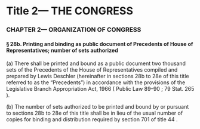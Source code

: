 
# Title 2— THE CONGRESS
### CHAPTER 2— ORGANIZATION OF CONGRESS
#### § 28b. Printing and binding as public document of Precedents of House of Representatives; number of sets authorized

(a) There shall be printed and bound as a public document two thousand sets of the Prec­edents of the House of Representatives compiled and prepared by Lewis Deschler (hereinafter in sections 28b to 28e of this title referred to as the “Precedents”) in accordance with the provisions of the Legislative Branch Appropriation Act, 1966 ( Public Law 89–90 ; 79 Stat. 265 ).

(b) The number of sets authorized to be printed and bound by or pursuant to sections 28b to 28e of this title shall be in lieu of the usual number of copies for binding and distribution required by section 701 of title 44 .

